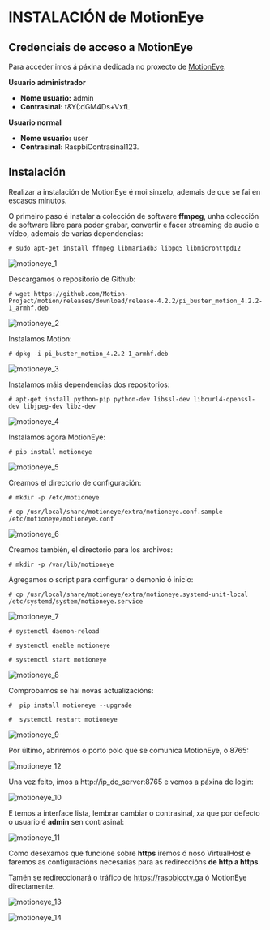 #	INSTALACIÓN de MotionEye

## Credenciais de acceso a MotionEye

Para acceder imos á páxina dedicada no proxecto de [MotionEye](https://raspbicctv.ga/motioneye/).

**Usuario administrador**
- **Nome usuario:** admin
- **Contrasinal:** t&Y(:dGM4Ds+VxfL

**Usuario normal**
- **Nome usuario:** user
- **Contrasinal:** RaspbiContrasinal123.

## Instalación 

Realizar a instalación de MotionEye é moi sinxelo, ademais de que se fai en escasos minutos.

O primeiro paso é instalar a colección de software **ffmpeg**, unha colección de software libre para poder grabar, convertir e facer streaming de audio e vídeo, ademais de varias dependencias:

`# sudo apt-get install ffmpeg libmariadb3 libpq5 libmicrohttpd12`

![motioneye_1](https://github.com/aaaarafiquem/ProxectoFinCicloASIR/blob/master/doc/img/motioneye_images/1.PNG)

Descargamos o repositorio de Github:

`# wget https://github.com/Motion-Project/motion/releases/download/release-4.2.2/pi_buster_motion_4.2.2-1_armhf.deb`

![motioneye_2](https://github.com/aaaarafiquem/ProxectoFinCicloASIR/blob/master/doc/img/motioneye_images/2.PNG)

Instalamos Motion:

`# dpkg -i pi_buster_motion_4.2.2-1_armhf.deb`

![motioneye_3](https://github.com/aaaarafiquem/ProxectoFinCicloASIR/blob/master/doc/img/motioneye_images/3.PNG)

Instalamos máis dependencias dos repositorios:

`# apt-get install python-pip python-dev libssl-dev libcurl4-openssl-dev libjpeg-dev libz-dev`

![motioneye_4](https://github.com/aaaarafiquem/ProxectoFinCicloASIR/blob/master/doc/img/motioneye_images/4.PNG)

Instalamos agora MotionEye:

`# pip install motioneye`

![motioneye_5](https://github.com/aaaarafiquem/ProxectoFinCicloASIR/blob/master/doc/img/motioneye_images/5.PNG)

Creamos el directorio de configuración:

`# mkdir -p /etc/motioneye`

`# cp /usr/local/share/motioneye/extra/motioneye.conf.sample /etc/motioneye/motioneye.conf`

![motioneye_6](https://github.com/aaaarafiquem/ProxectoFinCicloASIR/blob/master/doc/img/motioneye_images/6.PNG)

Creamos también, el directorio para los archivos:

`# mkdir -p /var/lib/motioneye`

Agregamos o script para configurar o demonio ó inicio:

`# cp /usr/local/share/motioneye/extra/motioneye.systemd-unit-local /etc/systemd/system/motioneye.service`

![motioneye_7](https://github.com/aaaarafiquem/ProxectoFinCicloASIR/blob/master/doc/img/motioneye_images/7.PNG)

`# systemctl daemon-reload`

`# systemctl enable motioneye`

`# systemctl start motioneye`

![motioneye_8](https://github.com/aaaarafiquem/ProxectoFinCicloASIR/blob/master/doc/img/motioneye_images/8.PNG)

Comprobamos se hai novas actualizacións:

`#  pip install motioneye --upgrade`

`#  systemctl restart motioneye`

![motioneye_9](https://github.com/aaaarafiquem/ProxectoFinCicloASIR/blob/master/doc/img/motioneye_images/9.PNG)

Por último, abriremos o porto polo que se comunica MotionEye, o 8765:

![motioneye_12](https://github.com/aaaarafiquem/ProxectoFinCicloASIR/blob/master/doc/img/motioneye_images/12.PNG)

Una vez feito, imos a http://ip_do_server:8765 e vemos a páxina de login:

![motioneye_10](https://github.com/aaaarafiquem/ProxectoFinCicloASIR/blob/master/doc/img/motioneye_images/10.PNG)

E temos a interface lista, lembrar cambiar o contrasinal, xa que por defecto o usuario é **admin** sen contrasinal:

![motioneye_11](https://github.com/aaaarafiquem/ProxectoFinCicloASIR/blob/master/doc/img/motioneye_images/11.PNG)

Como desexamos que funcione sobre **https** iremos ó noso VirtualHost e faremos as configuracións necesarias para as redireccións **de http a https**.

Tamén se redireccionará o tráfico de https://raspbicctv.ga ó MotionEye directamente.

![motioneye_13](https://github.com/aaaarafiquem/ProxectoFinCicloASIR/blob/master/doc/img/motioneye_images/13.PNG)

![motioneye_14](https://github.com/aaaarafiquem/ProxectoFinCicloASIR/blob/master/doc/img/motioneye_images/14.PNG)




